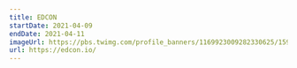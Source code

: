 ```yaml
---
title: EDCON
startDate: 2021-04-09
endDate: 2021-04-11
imageUrl: https://pbs.twimg.com/profile_banners/1169923009282330625/1595401202/1500x500
url: https://edcon.io/
---
```

